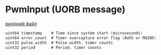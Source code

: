 # PwmInput (UORB message)



[вихідний файл](https://github.com/PX4/PX4-Autopilot/blob/main/msg/PwmInput.msg)

```c
uint64 timestamp    # Time since system start (microseconds)
uint64 error_count  # Timer overcapture error flag (AUX5 or MAIN5)
uint32 pulse_width  # Pulse width, timer counts
uint32 period       # Period, timer counts

```
